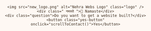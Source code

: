 
<html lang="en">
<head>
  <meta charset="UTF-8" />
  <meta name="viewport" content="width=device-width, initial-scale=1.0"/>
  <title>Nehra Webs | Premium Site Builder</title>
  <style>
    :root {
      --cream: #fef8f3;
      --coffee: #a67b5b;
      --brown: #7c5c45;
      --text-dark: #3e2e1f;
    }

    * {
      margin: 0;
      padding: 0;
      box-sizing: border-box;
    }

    html, body {
      scroll-behavior: smooth;
      font-family: 'Segoe UI', Tahoma, Geneva, Verdana, sans-serif;
      background-color: var(--cream);
      color: var(--text-dark);
    }

    .hero {
      height: 100vh;
      position: relative;
      overflow: hidden;
      display: flex;
      flex-direction: column;
      justify-content: center;
      align-items: center;
      text-align: center;
      padding: 20px;
    }

    video.background-video {
      position: absolute;
      top: 0; left: 0;
      width: 100%;
      height: 100%;
      object-fit: cover;
      z-index: -1;
      opacity: 0.15;
    }

    . नमस्ते {
      font-size: 5rem;
      font-weight: bold;
      color: dark(--brown);
      margin-bottom: 20px;
      animation: fadeIn 2s ease;
    }

    .question {
      font-size: 1.5rem;
      margin-bottom: 30px;
      color: var(--text-dark);
    }

    .yes-button {
      padding: 14px 35px;
      font-size: 1.1rem;
      font-weight: 600;
      border: none;
      border-radius: 30px;
      background: var(--coffee);
      color: #fff;
      cursor: pointer;
      transition: all 0.3s ease;
      box-shadow: 0 4px 8px rgba(0,0,0,0.1);
    }

    .yes-button:hover {
      background: var(--brown);
      transform: translateY(-2px);
    }

    .section {
      padding: 60px 20px;
      background-color: #fff9f2;
      text-align: center;
    }

    .section h2 {
      color: var(--brown);
      font-size: 2rem;
      margin-bottom: 20px;
    }

    .contact-buttons {
      display: flex;
      justify-content: center;
      gap: 20px;
      margin-top: 25px;
    }

    .contact-buttons a {
      text-decoration: none;
      padding: 12px 24px;
      background-color: var(--coffee);
      color: white;
      border-radius: 25px;
      font-weight: bold;
      transition: background 0.3s;
    }

    .contact-buttons a:hover {
      background-color: var(--brown);
    }

    @keyframes fadeIn {
      from { opacity: 0; }
      to { opacity: 1; }
    }

    footer {
      background: var(--brown);
      color: #fff;
      text-align: center;
      padding: 20px 10px;
    }
  </style>
</head>
<body>

  <section class="hero">
    <video class="background-video" autoplay loop muted>
      <source src="namaste.mp4" type="video/mp4">
      Your browser does not support the video tag.
    </video>

    <img src="new_logo.png" alt="Nehra Webs Logo" class="logo" />
    <div class=" नमस्ते ">🙏 Namaste</div>
    <div class="question">Do you want to get a website built?</div>
    <button class="yes-button" onclick="scrollToContact()">Yes</button>
  </section>

  <section class="section" id="contact">
    <h2>Let's Get You Online!</h2>
    <p>Click below to connect with us on your favorite platform:</p>

    <div class="contact-buttons">
      <a href="https://www.instagram.com/rajpalnehra001" target="_blank">Instagram</a>
      <a href="https://wa.me/ +917851867154  text=I%20need%20a%20website" target="_blank">WhatsApp</a>
    </div>
  </section>

  <footer>
    &copy; 2025 Nehra Webs. Crafted with passion and coffee ☕
  </footer>
Owner :- Rajpal Nehra 
  <script>
    function scrollToContact() {
      document.getElementById("contact").scrollIntoView({ behavior: "smooth" });
    }
  </script>

</body>
</html>
